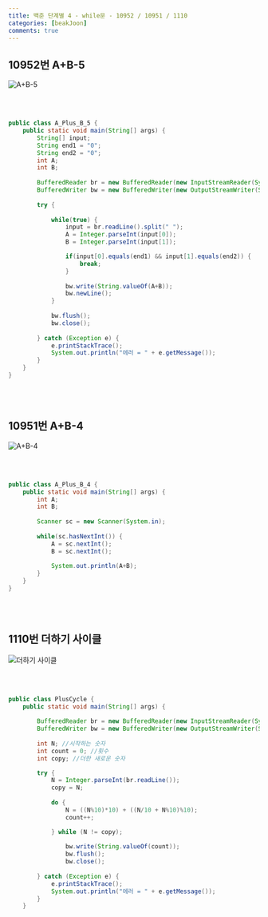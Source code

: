 ```yaml
---
title: 백준 단계별 4 - while문 - 10952 / 10951 / 1110
categories: [beakJoon]
comments: true
---
```


## 10952번 A+B-5

![A+B-5](https://user-images.githubusercontent.com/75457050/112956632-a29af000-917b-11eb-9159-c205568d1838.JPG)

<br><br>

```java
public class A_Plus_B_5 {
	public static void main(String[] args) {
		String[] input;
		String end1 = "0";
		String end2 = "0";
		int A;
		int B;
		
		BufferedReader br = new BufferedReader(new InputStreamReader(System.in));
		BufferedWriter bw = new BufferedWriter(new OutputStreamWriter(System.out));
		
		try {
			
			while(true) {
				input = br.readLine().split(" ");
				A = Integer.parseInt(input[0]);
				B = Integer.parseInt(input[1]);

				if(input[0].equals(end1) && input[1].equals(end2)) {
					break;
				}
				
				bw.write(String.valueOf(A+B));
				bw.newLine();
			}
			
			bw.flush();
			bw.close();
			
		} catch (Exception e) {
			e.printStackTrace();
			System.out.println("에러 = " + e.getMessage());
		}
	}
}
```
<br><br>

## 10951번 A+B-4

![A+B-4](https://user-images.githubusercontent.com/75457050/112956649-a595e080-917b-11eb-97ca-86ae1bfd74a4.JPG)

<br><br>

```java
public class A_Plus_B_4 {
	public static void main(String[] args) {
		int A;
		int B;
		
		Scanner sc = new Scanner(System.in);
		
		while(sc.hasNextInt()) {
			A = sc.nextInt();
			B = sc.nextInt();
			
			System.out.println(A+B);
		}
	}
}

```
<br><br>


## 1110번 더하기 사이클

![더하기 사이클](https://user-images.githubusercontent.com/75457050/112956665-a890d100-917b-11eb-80bc-1379e45369e2.JPG)

<br><br>

```java
public class PlusCycle {
	public static void main(String[] args) {
		
		BufferedReader br = new BufferedReader(new InputStreamReader(System.in));
		BufferedWriter bw = new BufferedWriter(new OutputStreamWriter(System.out));
		
		int N; //시작하는 숫자
		int count = 0; //횟수 
		int copy; //더한 새로운 숫자

		try {
			N = Integer.parseInt(br.readLine());
			copy = N;
			
			do {
				N = ((N%10)*10) + ((N/10 + N%10)%10);
				count++;

			} while (N != copy);
			
				bw.write(String.valueOf(count));
				bw.flush();
				bw.close();
				
		} catch (Exception e) {
			e.printStackTrace();
			System.out.println("에러 = " + e.getMessage());
		}
	}
```
<br><br>


